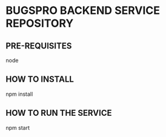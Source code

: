 # BUGSPRO BACKEND SERVICE REPOSITORY

## PRE-REQUISITES
node

## HOW TO INSTALL
npm install

## HOW TO RUN THE SERVICE
npm start